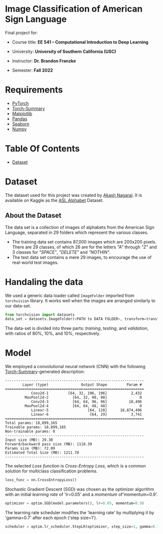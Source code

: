 # Image Classification of American Sign Language

Final project for:

- Course title: **EE 541 – Computational Introduction to Deep Learning**

- University: **University of Southern California (USC)**

- Instructor: **Dr. Brandon Franzke**

- Semester: **Fall 2022**

# Requirements
- [PyTorch](https://pytorch.org/) 
- [Torch-Summary](https://pypi.org/project/torch-summary/)
- [Matplotlib](https://matplotlib.org/)
- [Pandas](https://pandas.pydata.org/)
- [Seaborn](https://seaborn.pydata.org/)
- [Numpy](https://numpy.org/)

# Table Of Contents
- [Dataset](#Dataset)


# Dataset
The dataset used for this project was created by [Akash Nagaraj](https://github.com/grassknoted). It is available on Kaggle as the [ASL Alphabet](https://www.kaggle.com/grassknoted/asl-alphabet) Dataset.

## About the Dataset
The data set is a collection of images of alphabets from the American Sign Language, separated in 29 folders which represent the various classes.
- The training data set contains 87,000 images which are 200x200 pixels. There are 29 classes, of which 26 are for the letters *"A"* through *"Z"* and 3 classes for *"SPACE"*, *"DELETE"* and *"NOTHIN"*.
- The test data set contains a mere 29 images, to encourage the use of real-world test images.

# Handaling the data
We used a generic data loader called `ImageFolder` imported from `torchvision` library. It works well when the images are arranged similarly to our data-set.
```python
from torchvision import datasets
data_set = datasets.ImageFolder(<PATH to DATA FOLDER>, transform=transforms.ToTensor())
```
The data-set is divided into three parts: *training*, *testing*, and *validation*, with ratios of 80%, 10%, and 10%, respectively.

# Model
We employed a convolutional neural network (CNN) with the following [Torch-Summary](https://pypi.org/project/torch-summary/)-generated description:

```
----------------------------------------------------------------
        Layer (type)               Output Shape         Param #
================================================================
            Conv2d-1         [64, 32, 196, 196]           2,432
         MaxPool2d-2           [64, 32, 98, 98]               0
            Conv2d-3           [64, 64, 96, 96]          18,496
         MaxPool2d-4           [64, 64, 48, 48]               0
            Linear-5                  [64, 128]      18,874,496
            Linear-6                   [64, 29]           3,741
================================================================
Total params: 18,899,165
Trainable params: 18,899,165
Non-trainable params: 0
----------------------------------------------------------------
Input size (MB): 29.30
Forward/backward pass size (MB): 1110.39
Params size (MB): 72.09
Estimated Total Size (MB): 1211.78
----------------------------------------------------------------
```

The selected *Loss function* is *Cross-Entropy Loss*, which is a common solution for multiclass classification problems.
```python
loss_func = nn.CrossEntropyLoss()
```
Stochastic Gradient Descent (SGD) was chosen as the optimizer algorithm with an initial *learning rate* of 'lr=0.05' and a *momentum* of'momentum=0.9'.
```python
optimizer = optim.SGD(model.parameters(), lr=0.05, momentum=0.9)
```
The learning rate scheduler modifies the 'learning rate' by multiplying it by 'gamma=0.7' after each epoch ('step size=1').
```python
scheduler = optim.lr_scheduler.StepLR(optimizer, step_size=1, gamma=0.7)
```
